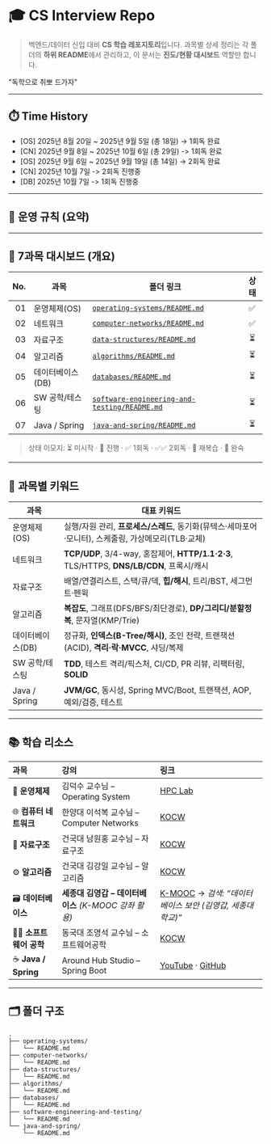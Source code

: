 
# 🎓 CS Interview Repo

> 백엔드/데이터 신입 대비 **CS 학습 레포지토리**입니다.
> 과목별 상세 정리는 각 폴더의 **하위 README**에서 관리하고, 이 문서는 **진도/현황 대시보드** 역할만 합니다.

"독학으로 취뽀 드가자"

---

## ⏱️ Time History

* \[OS] 2025년 8월 20일 \~ 2025년 9월 5일 (총 18일) → 1회독 완료
* \[CN] 2025년 9월 8일 \~ 2025년 10월 6일 (총 29일) -> 1회독 완료  
* \[OS] 2025년 9월 6일 \~ 2025년 9월 19일 (총 14일) → 2회독 완료
* \[CN] 2025년 10월 7일 -> 2회독 진행중
* \[DB] 2025년 10월 7일 -> 1회독 진행중

---

## 🧭 운영 규칙 (요약)

---

## 📌 7과목 대시보드 (개요)

| No. | 과목            | 폴더 링크                                                                                      |  상태 |
| --: | ------------- | ------------------------------------------------------------------------------------------ | :-: |
|  01 | 운영체제(OS)      | [`operating-systems/README.md`](operating-systems/README.md)                               |  ✅ |
|  02 | 네트워크          | [`computer-networks/README.md`](computer-networks/README.md)                               |  ✅ |
|  03 | 자료구조          | [`data-structures/README.md`](data-structures/README.md)                                   |  ⏳  |
|  04 | 알고리즘          | [`algorithms/README.md`](algorithms/README.md)                                             |  ⏳  |
|  05 | 데이터베이스(DB)    | [`databases/README.md`](databases/README.md)                                               |  ⏳  |
|  06 | SW 공학/테스팅     | [`software-engineering-and-testing/README.md`](software-engineering-and-testing/README.md) |  ⏳  |
|  07 | Java / Spring | [`java-and-spring/README.md`](java-and-spring/README.md)                                   |  ⏳  |

> 상태 이모지: ⏳ 미시작 · 🔄 진행 · ✅ 1회독 · ✅✅ 2회독 · 🔁 재복습 · 🚀 완숙

---

## 🧩 과목별 키워드

| 과목            | 대표 키워드                                                                          |
| ------------- | ------------------------------------------------------------------------------- |
| 운영체제(OS)      | 실행/자원 관리, **프로세스/스레드**, 동기화(뮤텍스·세마포어·모니터), 스케줄링, 가상메모리(TLB·교체)                  |
| 네트워크          | **TCP/UDP**, 3/4-way, 혼잡제어, **HTTP/1.1·2·3**, TLS/HTTPS, **DNS/LB/CDN**, 프록시/캐시 |
| 자료구조          | 배열/연결리스트, 스택/큐/덱, **힙/해시**, 트리/BST, 세그먼트·펜윅                                     |
| 알고리즘          | **복잡도**, 그래프(DFS/BFS/최단경로), **DP/그리디/분할정복**, 문자열(KMP/Trie)                      |
| 데이터베이스(DB)    | 정규화, **인덱스(B-Tree/해시)**, 조인 전략, 트랜잭션(ACID), **격리·락·MVCC**, 샤딩/복제                |
| SW 공학/테스팅     | **TDD**, 테스트 격리/픽스처, CI/CD, PR 리뷰, 리팩터링, **SOLID**                              |
| Java / Spring | **JVM/GC**, 동시성, Spring MVC/Boot, 트랜잭션, AOP, 예외/검증, 테스트                         |

---

## 📚 학습 리소스

| 과목                  | 강의                                    | 링크                                                                                                                                                          |
| :------------------ | :------------------------------------ | :---------------------------------------------------------------------------------------------------------------------------------------------------------- |
| 🧠 **운영체제**         | 김덕수 교수님 – Operating System            | [HPC Lab](https://hpclab.tistory.com/1?category=887083)                                                                                                     |
| 🌐 **컴퓨터 네트워크**     | 한양대 이석복 교수님 – Computer Networks       | [KOCW](https://www.kocw.net/home/cview.do?cid=6166c077e545b736)                                                                                             |
| 🧩 **자료구조**         | 건국대 남원홍 교수님 – 자료구조                    | [KOCW](https://www.kocw.net/home/cview.do?kemId=1190355)                                                                                                    |
| ⚙️ **알고리즘**         | 건국대 김강일 교수님 – 알고리즘                    | [KOCW](https://www.kocw.net/home/cview.do?kemId=1278171)                                                                                                    |
| 🗃️ **데이터베이스**      | **세종대 김영갑 – 데이터베이스** *(K-MOOC 강좌 활용)* | [K-MOOC](https://www.kmooc.kr/) → *검색: “데이터베이스 보안 (김영갑, 세종대학교)”*                                                                                            |
| 🧑‍💻 **소프트웨어 공학**  | 동국대 조영석 교수님 – 소프트웨어공학                 | [KOCW](https://www.kocw.net/home/cview.do?kemId=1045594)                                                                                                    |
| ☕ **Java / Spring** | Around Hub Studio – Spring Boot       | [YouTube](https://www.youtube.com/playlist?list=PLlTylS8uB2fBOi6uzvMpojFrNe7sRmlzU) · [GitHub](https://github.com/Around-Hub-Studio/around-hub-spring-boot) |

---

## 🗂️ 폴더 구조

```
.
├── operating-systems/
│   └── README.md
├── computer-networks/
│   └── README.md
├── data-structures/
│   └── README.md
├── algorithms/
│   └── README.md
├── databases/
│   └── README.md
├── software-engineering-and-testing/
│   └── README.md
└── java-and-spring/
    └── README.md
```
